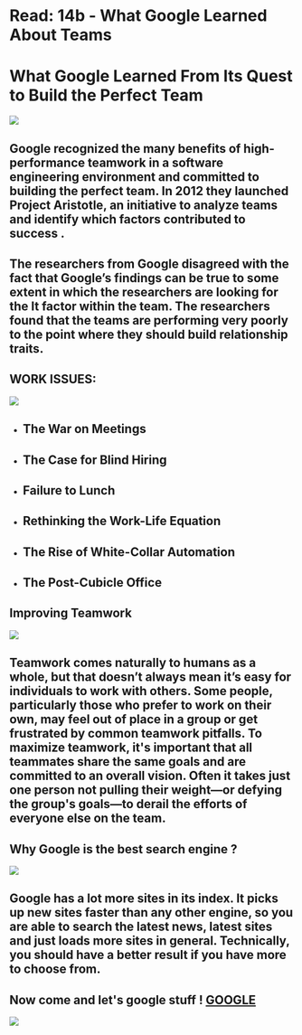 # **Read: 14b - What Google Learned About Teams**

# **What Google Learned From Its Quest to Build the Perfect Team**
![](https://i.ytimg.com/vi/hHIikHJV9fI/maxresdefault.jpg) 

## Google recognized the many benefits of high-performance teamwork in a software engineering environment and committed to building the perfect team. In 2012 they launched Project Aristotle, an initiative to analyze teams and identify which factors contributed to success .

## The researchers from Google disagreed with the fact that Google’s findings can be true to some extent in which the researchers are looking for the It factor within the team. The researchers found that the teams are performing very poorly to the point where they should build relationship traits.

## **WORK ISSUES:**
![](https://cdn.ragan.com/wp-content/uploads/2018/01/unhappy_at_work.jpg)

+ ## The War on Meetings
+ ## The Case for Blind Hiring
+ ## Failure to Lunch
+ ## Rethinking the Work-Life Equation
+ ## The Rise of White-Collar Automation
+ ## The Post-Cubicle Office


## **Improving Teamwork**
![](https://blogimage.vantagecircle.com/vcblogimages/2019/03/blog-image--workplace-orientation-01.png)

## Teamwork comes naturally to humans as a whole, but that doesn’t always mean it’s easy for individuals to work with others. Some people, particularly those who prefer to work on their own, may feel out of place in a group or get frustrated by common teamwork pitfalls. To maximize teamwork, it's important that all teammates share the same goals and are committed to an overall vision. Often it takes just one person not pulling their weight—or defying the group's goals—to derail the efforts of everyone else on the team.


## **Why Google is the best search engine ?**
![](https://www.brandsmartini.com/blog/wp-content/uploads/2019/03/Google-Competitors.jpg)

## Google has a lot more sites in its index. It picks up new sites faster than any other engine, so you are able to search the latest news, latest sites and just loads more sites in general. Technically, you should have a better result if you have more to choose from.

## **Now come and let's google stuff ! [GOOGLE](https://www.google.com/)**
![](https://cloudfront-us-east-1.images.arcpublishing.com/semana/O722PPTFNBH55IPOVUR3VFOSZE.jpg)
